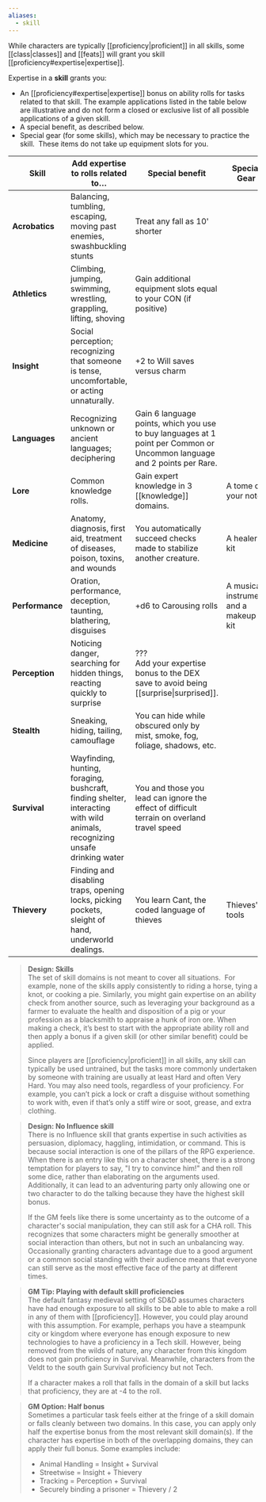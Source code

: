 ```yaml
---
aliases:
  - skill
---
```

While characters are typically [[proficiency|proficient]] in all skills, some [[class|classes]] and [[feats]] will grant you skill [[proficiency#expertise|expertise]].

Expertise in a **skill** grants you:

- An [[proficiency#expertise|expertise]] bonus on ability rolls for tasks related to that skill. The example applications listed in the table below are illustrative and do not form a closed or exclusive list of all possible applications of a given skill.    
- A special benefit, as described below.
- Special gear (for some skills), which may be necessary to practice the skill.  These items do not take up equipment slots for you.  

| Skill           | Add expertise to rolls related to…                                                                                          | Special benefit                                                                                                          | Special Gear                          |
| --------------- | --------------------------------------------------------------------------------------------------------------------------- | ------------------------------------------------------------------------------------------------------------------------ | ------------------------------------- |
| **Acrobatics**  | Balancing, tumbling, escaping, moving past enemies, swashbuckling stunts                                                    | Treat any fall as 10' shorter                                                                                            |                                       |
| **Athletics**   | Climbing, jumping, swimming, wrestling, grappling, lifting, shoving                                                         | Gain additional equipment slots equal to your CON (if positive)                                                          |                                       |
| **Insight**     | Social perception; recognizing that someone is tense, uncomfortable, or acting unnaturally.                                 | +2 to Will saves versus charm                                                                                            |                                       |
| **Languages**   | Recognizing unknown or ancient languages; deciphering                                                                       | Gain 6 language points, which you use to buy languages at 1 point per Common or Uncommon language and 2 points per Rare. |                                       |
| **Lore**        | Common knowledge rolls.                                                                                                     | Gain expert knowledge in 3 [[knowledge]] domains.                                                                        | A tome of your notes                  |
| **Medicine**    | Anatomy, diagnosis, first aid, treatment of diseases, poison, toxins, and wounds                                            | You automatically succeed checks made to stabilize another creature.                                                     | A healer's kit                        |
| **Performance** | Oration, performance, deception, taunting, blathering, disguises                                                            | +d6 to Carousing rolls                                                                                                   | A musical instrument and a makeup kit |
| **Perception**  | Noticing danger, searching for hidden things, reacting quickly to surprise                                                  | ???<br>Add your expertise bonus to the DEX save to avoid being [[surprise\|surprised]].                                  |                                       |
| **Stealth**     | Sneaking, hiding, tailing, camouflage                                                                                       | You can hide while obscured only by mist, smoke, fog, foliage, shadows, etc.                                             |                                       |
| **Survival**    | Wayfinding, hunting, foraging, bushcraft, finding shelter, interacting with wild animals, recognizing unsafe drinking water | You and those you lead can ignore the effect of difficult terrain on overland travel speed                               |                                       |
| **Thievery**    | Finding and disabling traps, opening locks, picking pockets, sleight of hand, underworld dealings.                          | You learn Cant, the coded language of thieves                                                                            | Thieves' tools                        |

> **Design: Skills**  
> The set of skill domains is not meant to cover all situations.  For example, none of the skills apply consistently to riding a horse, tying a knot, or cooking a pie. Similarly, you might gain expertise on an ability check from another source, such as leveraging your background as a farmer to evaluate the health and disposition of a pig or your profession as a blacksmith to appraise a hunk of iron ore. When making a check, it’s best to start with the appropriate ability roll and then apply a bonus if a given skill (or other similar benefit) could be applied. 
> 
> Since players are [[proficiency|proficient]] in all skills, any skill can typically be used untrained, but the tasks more commonly undertaken by someone with training are usually at least Hard and often Very Hard. You may also need tools, regardless of your proficiency. For example, you can’t pick a lock or craft a disguise without something to work with, even if that’s only a stiff wire or soot, grease, and extra clothing.

> **Design: No Influence skill**  
> There is no Influence skill that grants expertise in such activities as persuasion, diplomacy, haggling, intimidation, or command.  This is because social interaction is one of the pillars of the RPG experience. When there is an entry like this on a character sheet, there is a strong temptation for players to say, "I try to convince him!" and then roll some dice, rather than elaborating on the arguments used. Additionally, it can lead to an adventuring party only allowing one or two character to do the talking because they have the highest skill bonus. 
> 
> If the GM feels like there is some uncertainty as to the outcome of a character's social manipulation, they can still ask for a CHA roll. This recognizes that some characters might be generally smoother at social interaction than others, but not in such an unbalancing way. Occasionally granting characters advantage due to a good argument or a common social standing with their audience means that everyone can still serve as the most effective face of the party at different times.

> **GM Tip: Playing with default skill proficiencies**  
> The default fantasy medieval setting of SD&D assumes characters have had enough exposure to all skills to be able to able to make a roll in any of them with [[proficiency]]. However, you could play around with this assumption.  For example, perhaps you have a steampunk city or kingdom where everyone has enough exposure to new technologies to have a proficiency in a Tech skill. However, being removed from the wilds of nature, any character from this kingdom does not gain proficiency in Survival.  Meanwhile, characters from the Veldt to the south gain Survival proficiency but not Tech. 
> 
> If a character makes a roll that falls in the domain of a skill but lacks that proficiency, they are at -4 to the roll.

> **GM Option: Half bonus**  
> Sometimes a particular task feels either at the fringe of a skill domain or falls cleanly between two domains. In this case, you can apply only half the expertise bonus from the most relevant skill domain(s).  If the character has expertise in both of the overlapping domains, they can apply their full bonus.  Some examples include:  
> - Animal Handling = Insight + Survival  
> - Streetwise = Insight + Thievery  
> - Tracking = Perception + Survival  
> - Securely binding a prisoner = Thievery / 2 
